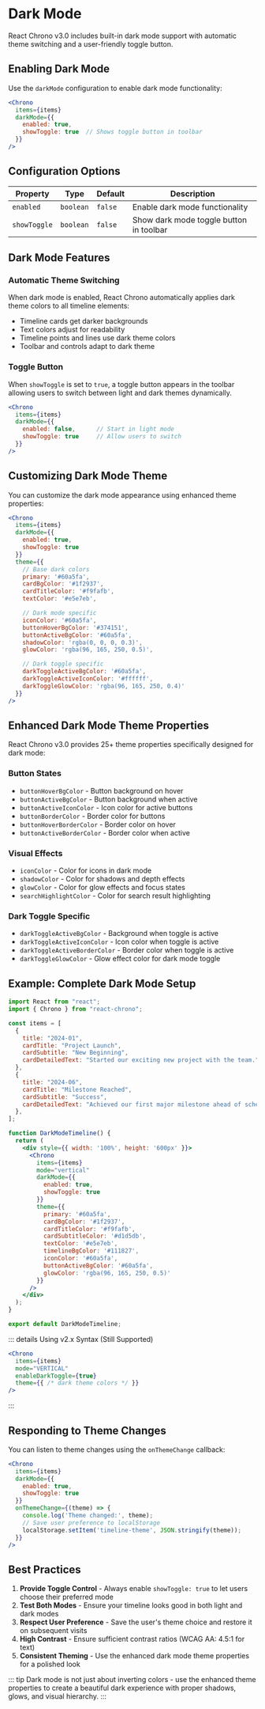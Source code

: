 # Dark Mode

React Chrono v3.0 includes built-in dark mode support with automatic theme switching and a user-friendly toggle button.

## Enabling Dark Mode

Use the `darkMode` configuration to enable dark mode functionality:

```jsx
<Chrono
  items={items}
  darkMode={{
    enabled: true,
    showToggle: true  // Shows toggle button in toolbar
  }}
/>
```

## Configuration Options

| Property | Type | Default | Description |
|----------|------|---------|-------------|
| `enabled` | `boolean` | `false` | Enable dark mode functionality |
| `showToggle` | `boolean` | `false` | Show dark mode toggle button in toolbar |

## Dark Mode Features

### Automatic Theme Switching

When dark mode is enabled, React Chrono automatically applies dark theme colors to all timeline elements:

- Timeline cards get darker backgrounds
- Text colors adjust for readability
- Timeline points and lines use dark theme colors
- Toolbar and controls adapt to dark theme

### Toggle Button

When `showToggle` is set to `true`, a toggle button appears in the toolbar allowing users to switch between light and dark themes dynamically.

```jsx
<Chrono
  items={items}
  darkMode={{
    enabled: false,      // Start in light mode
    showToggle: true     // Allow users to switch
  }}
/>
```

## Customizing Dark Mode Theme

You can customize the dark mode appearance using enhanced theme properties:

```jsx
<Chrono
  items={items}
  darkMode={{
    enabled: true,
    showToggle: true
  }}
  theme={{
    // Base dark colors
    primary: '#60a5fa',
    cardBgColor: '#1f2937',
    cardTitleColor: '#f9fafb',
    textColor: '#e5e7eb',

    // Dark mode specific
    iconColor: '#60a5fa',
    buttonHoverBgColor: '#374151',
    buttonActiveBgColor: '#60a5fa',
    shadowColor: 'rgba(0, 0, 0, 0.3)',
    glowColor: 'rgba(96, 165, 250, 0.5)',

    // Dark toggle specific
    darkToggleActiveBgColor: '#60a5fa',
    darkToggleActiveIconColor: '#ffffff',
    darkToggleGlowColor: 'rgba(96, 165, 250, 0.4)'
  }}
/>
```

## Enhanced Dark Mode Theme Properties

React Chrono v3.0 provides 25+ theme properties specifically designed for dark mode:

### Button States
- `buttonHoverBgColor` - Button background on hover
- `buttonActiveBgColor` - Button background when active
- `buttonActiveIconColor` - Icon color for active buttons
- `buttonBorderColor` - Border color for buttons
- `buttonHoverBorderColor` - Border color on hover
- `buttonActiveBorderColor` - Border color when active

### Visual Effects
- `iconColor` - Color for icons in dark mode
- `shadowColor` - Color for shadows and depth effects
- `glowColor` - Color for glow effects and focus states
- `searchHighlightColor` - Color for search result highlighting

### Dark Toggle Specific
- `darkToggleActiveBgColor` - Background when toggle is active
- `darkToggleActiveIconColor` - Icon color when toggle is active
- `darkToggleActiveBorderColor` - Border color when toggle is active
- `darkToggleGlowColor` - Glow effect color for dark mode toggle

## Example: Complete Dark Mode Setup

```jsx
import React from "react";
import { Chrono } from "react-chrono";

const items = [
  {
    title: "2024-01",
    cardTitle: "Project Launch",
    cardSubtitle: "New Beginning",
    cardDetailedText: "Started our exciting new project with the team.",
  },
  {
    title: "2024-06",
    cardTitle: "Milestone Reached",
    cardSubtitle: "Success",
    cardDetailedText: "Achieved our first major milestone ahead of schedule.",
  },
];

function DarkModeTimeline() {
  return (
    <div style={{ width: '100%', height: '600px' }}>
      <Chrono
        items={items}
        mode="vertical"
        darkMode={{
          enabled: true,
          showToggle: true
        }}
        theme={{
          primary: '#60a5fa',
          cardBgColor: '#1f2937',
          cardTitleColor: '#f9fafb',
          cardSubtitleColor: '#d1d5db',
          textColor: '#e5e7eb',
          timelineBgColor: '#111827',
          iconColor: '#60a5fa',
          buttonActiveBgColor: '#60a5fa',
          glowColor: 'rgba(96, 165, 250, 0.5)'
        }}
      />
    </div>
  );
}

export default DarkModeTimeline;
```

::: details Using v2.x Syntax (Still Supported)
```jsx
<Chrono
  items={items}
  mode="VERTICAL"
  enableDarkToggle={true}
  theme={{ /* dark theme colors */ }}
/>
```
:::

## Responding to Theme Changes

You can listen to theme changes using the `onThemeChange` callback:

```jsx
<Chrono
  items={items}
  darkMode={{
    enabled: true,
    showToggle: true
  }}
  onThemeChange={(theme) => {
    console.log('Theme changed:', theme);
    // Save user preference to localStorage
    localStorage.setItem('timeline-theme', JSON.stringify(theme));
  }}
/>
```

## Best Practices

1. **Provide Toggle Control** - Always enable `showToggle: true` to let users choose their preferred mode
2. **Test Both Modes** - Ensure your timeline looks good in both light and dark modes
3. **Respect User Preference** - Save the user's theme choice and restore it on subsequent visits
4. **High Contrast** - Ensure sufficient contrast ratios (WCAG AA: 4.5:1 for text)
5. **Consistent Theming** - Use the enhanced dark mode theme properties for a polished look

::: tip
Dark mode is not just about inverting colors - use the enhanced theme properties to create a beautiful dark experience with proper shadows, glows, and visual hierarchy.
:::
